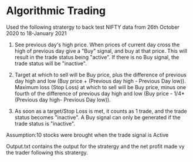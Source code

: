 # Algorithmic Trading
Used the following stratergy to back test NIFTY data from 26th October 2020 to 18-January 2021

1. See previous day's high price. When prices of current day cross the high of previous day give a "Buy" signal, and buy at that price. This will result in the trade status being "active". If there is no Buy signal, the trade status will be "inactive".

2. Target at which to sell will be Buy price, plus the difference of previous day high and low (Buy price + (Previous day high - Previous Day low)).
Maximum loss (Stop Loss) at which to sell will be Buy price, minus one fourth of the difference of previous day high and low (Buy price - 1/4* (Previous day high- Previous Day low)).

3. As soon as a target/Stop Loss is met, it counts as 1 trade, and the trade status becomes "inactive". A Buy signal can only be generated if the trade status is "inactive".

Assumption:10 stocks were brought when the trade signal is Active

Output.txt contains the output for the stratergy and the net profit made vy the trader following this stratergy.
